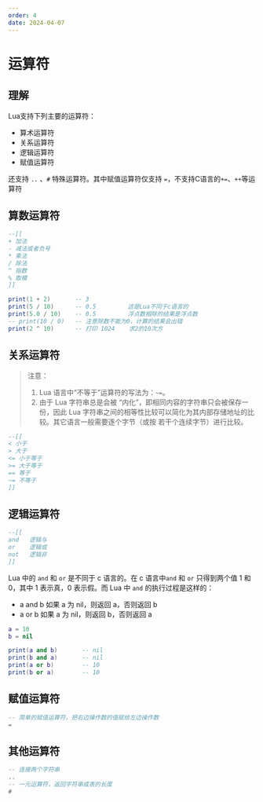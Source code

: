 ```yaml
---
order: 4
date: 2024-04-07
---
```

# 运算符

## 理解

Lua支持下列主要的运算符：

- 算术运算符
- 关系运算符
- 逻辑运算符
- 赋值运算符

还支持 `..` 、`#` 特殊运算符。其中赋值运算符仅支持 `=`，不支持C语言的`+=`、`++`等运算符

## 算数运算符

```lua
--[[
+ 加法
- 减法或者负号
* 乘法
/ 除法
^ 指数
% 取模
]]

print(1 + 2)       -- 3
print(5 / 10)      -- 0.5         这是Lua不同于c语言的
print(5.0 / 10)    -- 0.5         浮点数相除的结果是浮点数
-- print(10 / 0)   -- 注意除数不能为0，计算的结果会出错
print(2 ^ 10)      -- 打印 1024    求2的10次方
```

## 关系运算符

> 注意：
>
> 1. Lua 语言中“不等于”运算符的写法为：`~=`。
> 2. 由于 Lua 字符串总是会被 “内化”，即相同内容的字符串只会被保存一份，因此 Lua 字符串之间的相等性比较可以简化为其内部存储地址的比较。其它语言一般需要逐个字节（或按 若干个连续字节）进行比较。

```lua
--[[
< 小于
> 大于
<= 小于等于
>= 大于等于
== 等于
~= 不等于
]]
```

## 逻辑运算符

```lua
--[[
and   逻辑与
or    逻辑或
not   逻辑非
]]
```

Lua 中的 `and` 和 `or` 是不同于 c 语言的。在 c 语言中`and` 和 `or` 只得到两个值 1 和 0，其中 1 表示真，0 表示假。而 Lua 中 `and` 的执行过程是这样的：

- a and b 如果 a 为 nil，则返回 a，否则返回 b
- a or b 如果 a 为 nil，则返回 b，否则返回 a

```lua
a = 10
b = nil

print(a and b)       -- nil
print(b and a)       -- nil
print(a or b)        -- 10
print(b or a)        -- 10
```

## 赋值运算符

```lua
-- 简单的赋值运算符，把右边操作数的值赋给左边操作数
=
```

## 其他运算符

```lua
-- 连接两个字符串
..
-- 一元运算符，返回字符串或表的长度
#	
```
